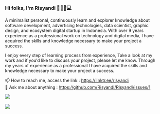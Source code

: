 ### Hi folks, I'm Risyandi 👋🚴🌴💻

A minimalist personal, continuously learn and explorer knowledge about software development, advertising technologies, data scientist, graphic design, and ecosystem digital startup in Indonesia. With over 9 years experience as a professional work on technology and digital media, I have acquired the skills and knowledge necessary to make your project a success.

I enjoy every step of learning process from experience, Take a look at my work and if you'd like to discuss your project, please let me know. Through my years of experience as a professional I have acquired the skills and knowledge necessary to make your project a success.
 
📫 How to reach me, access the link : https://linktr.ee/risyandi  
💬 Ask me about anything : https://github.com/Risyandi/Risyandi/issues/1  

<div>
  <a href="#">
    <img align="center" src="https://github-readme-stats.vercel.app/api?username=risyandi&show_icons=true&theme=merko&count_private=true" />
  </a>
</div>
<br/>
<div>
  <a href="#">
    <img align="center" src="https://github-readme-stats.vercel.app/api/top-langs/?username=risyandi&theme=merko&layout=compact" />
  </a>
</div>
